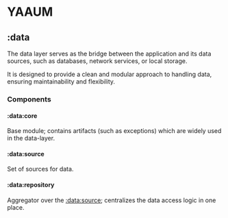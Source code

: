 # YAAUM

## :data

The data layer serves as the bridge between the application and its data sources, such as databases,
network services, or local storage.

It is designed to provide a clean and modular approach to handling data, ensuring maintainability
and flexibility.

### Components 

#### :data:core

Base module; contains artifacts (such as exceptions) which are widely used in the data-layer.

#### :data:source

Set of sources for data. 

#### :data:repository

Aggregator over the [:data:source](source); centralizes the data access logic in one place.

